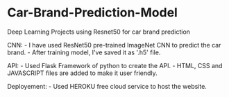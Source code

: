 # Car-Brand-Prediction-Model
Deep Learning Projects using Resnet50 for car brand prediction

CNN:
    - I have used ResNet50 pre-trained ImageNet CNN to predict the car brand.
    - After training model, I've saved it as '.h5' file.

API:
    - Used Flask Framework of python to create the API.
    - HTML, CSS and JAVASCRIPT files are added to make it user friendly.
   
Deployement:
    - Used HEROKU free cloud service to host the website.
